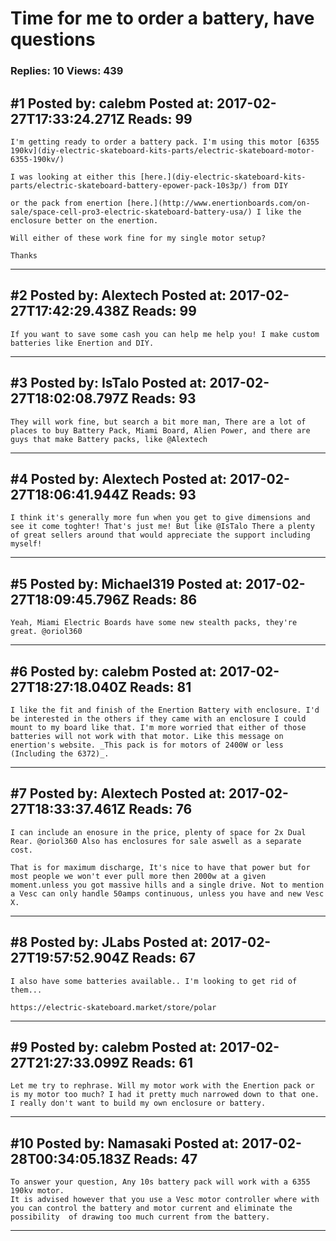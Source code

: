 # Time for me to order a battery, have questions

### Replies: 10 Views: 439

## \#1 Posted by: calebm Posted at: 2017-02-27T17:33:24.271Z Reads: 99

```
I'm getting ready to order a battery pack. I'm using this motor [6355 190kv](diy-electric-skateboard-kits-parts/electric-skateboard-motor-6355-190kv/)

I was looking at either this [here.](diy-electric-skateboard-kits-parts/electric-skateboard-battery-epower-pack-10s3p/) from DIY

or the pack from enertion [here.](http://www.enertionboards.com/on-sale/space-cell-pro3-electric-skateboard-battery-usa/) I like the enclosure better on the enertion.

Will either of these work fine for my single motor setup?

Thanks
```

---
## \#2 Posted by: Alextech Posted at: 2017-02-27T17:42:29.438Z Reads: 99

```
If you want to save some cash you can help me help you! I make custom batteries like Enertion and DIY.
```

---
## \#3 Posted by: IsTalo Posted at: 2017-02-27T18:02:08.797Z Reads: 93

```
They will work fine, but search a bit more man, There are a lot of places to buy Battery Pack, Miami Board, Alien Power, and there are guys that make Battery packs, like @Alextech
```

---
## \#4 Posted by: Alextech Posted at: 2017-02-27T18:06:41.944Z Reads: 93

```
I think it's generally more fun when you get to give dimensions and see it come toghter! That's just me! But like @IsTalo There a plenty of great sellers around that would appreciate the support including myself!
```

---
## \#5 Posted by: Michael319 Posted at: 2017-02-27T18:09:45.796Z Reads: 86

```
Yeah, Miami Electric Boards have some new stealth packs, they're great. @oriol360
```

---
## \#6 Posted by: calebm Posted at: 2017-02-27T18:27:18.040Z Reads: 81

```
I like the fit and finish of the Enertion Battery with enclosure. I'd be interested in the others if they came with an enclosure I could mount to my board like that. I'm more worried that either of those batteries will not work with that motor. Like this message on enertion's website. _This pack is for motors of 2400W or less (Including the 6372)_.
```

---
## \#7 Posted by: Alextech Posted at: 2017-02-27T18:33:37.461Z Reads: 76

```
I can include an enosure in the price, plenty of space for 2x Dual Rear. @oriol360 Also has enclosures for sale aswell as a separate cost.

That is for maximum discharge, It's nice to have that power but for most people we won't ever pull more then 2000w at a given moment.unless you got massive hills and a single drive. Not to mention a Vesc can only handle 50amps continuous, unless you have and new Vesc X.
```

---
## \#8 Posted by: JLabs Posted at: 2017-02-27T19:57:52.904Z Reads: 67

```
I also have some batteries available.. I'm looking to get rid of them...

https://electric-skateboard.market/store/polar
```

---
## \#9 Posted by: calebm Posted at: 2017-02-27T21:27:33.099Z Reads: 61

```
Let me try to rephrase. Will my motor work with the Enertion pack or is my motor too much? I had it pretty much narrowed down to that one. I really don't want to build my own enclosure or battery.
```

---
## \#10 Posted by: Namasaki Posted at: 2017-02-28T00:34:05.183Z Reads: 47

```
To answer your question, Any 10s battery pack will work with a 6355 190kv motor.
It is advised however that you use a Vesc motor controller where with you can control the battery and motor current and eliminate the possibility  of drawing too much current from the battery.
```

---
